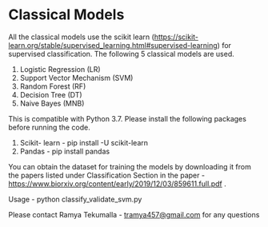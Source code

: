 # Classical Models
All the classical models use the scikit learn (https://scikit-learn.org/stable/supervised_learning.html#supervised-learning) for supervised classification. The following 5 classical models are used.
1) Logistic Regression (LR)
2) Support Vector Mechanism (SVM)
3) Random Forest (RF)
4) Decision Tree (DT)
5) Naive Bayes (MNB)

This is compatible with Python 3.7. Please install the following packages before running the code.
1) Scikit- learn - pip install -U scikit-learn
2) Pandas - pip install pandas

You can obtain the dataset for training the models by downloading it from the papers listed under Classification Section in the paper - https://www.biorxiv.org/content/early/2019/12/03/859611.full.pdf . 

Usage - python classify_validate_svm.py

Please contact Ramya Tekumalla - tramya457@gmail.com for any questions
